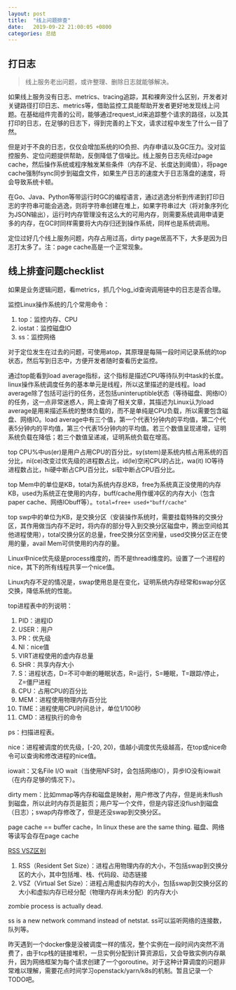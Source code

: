 ```yaml
---
layout: post
title:  "线上问题排查"
date:   2019-09-22 21:00:05 +0800
categories: 总结
---
```


## 打日志

> 线上服务老出问题，或许整理、删除日志就能够解决。

如果线上服务没有日志、metrics、tracing追踪，其和裸奔没什么区别，开发者对关键路径打印日志、metrics等，借助监控工具能帮助开发者更好地发现线上问题。在基础组件完善的公司，能够通过request_id来追踪整个请求的路径，以及其打印的日志，在足够的日志下，得到完善的上下文，请求过程中发生了什么一目了然。

但是对于不良的日志，仅仅会增加系统的IO负担、内存申请以及GC压力。没对监控服务、定位问题提供帮助，反倒降低了信噪比。线上服务日志先经过page cache，然后操作系统或程序触发某些条件（内存不足、长度达到阈值），将page cache强制fsync同步到磁盘文件，如果生产日志的速度大于日志落盘的速度，将会导致系统卡顿。

在Go、Java、Python等带运行时GC的编程语言，通过逃逸分析到传递到打印日志的字符串可能会逃逸，则将字符串创建在堆上，如果字符串过大（将对象序列化为JSON输出），运行时内存管理没有这么大的可用内存，则需要系统调用申请更多的内存，在GC时同样需要将大内存归还到操作系统，同样也是系统调用。

定位过好几个线上服务问题，内存占用过高，dirty page居高不下，大多是因为日志打太多了。注：page cache高是一个正常现象。

## 线上排查问题checklist

如果是业务逻辑问题，看metrics，抓几个log_id查询调用链中的日志是否合理。

监控Linux操作系统的几个常用命令：

1. top：监控内存、CPU
2. iostat：监控磁盘IO
3. ss：监控网络

对于定位发生在过去的问题，可使用atop，其原理是每隔一段时间记录系统的top状态，然后写到日志中，方便开发者随时查看历史监控。

通过top能看到load average指标，这个指标是描述CPU等待队列中task的长度。linux操作系统调度任务的基本单元是线程，所以这里描述的是线程。load average除了包括可运行的任务，还包括uninteruptible状态（等待磁盘、网络IO）的任务，这一点非常迷惑人，网上查询了相关文章，其描述为Linux认为load average是用来描述系统的整体负载的，而不是单纯是CPU负载，所以需要包含磁盘、网络IO。load average中有三个值，第一个代表1分钟内的平均值，第二个代表5分钟内的平均值，第三个代表15分钟内的平均值。若三个数值呈现递增，证明系统负载在降低；若三个数值呈递减，证明系统负载在增高。

top CPU%中us(er)是用户占用CPU的百分比，sy(stem)是系统内核占用系统的百分比，ni(ce)改变过优先级的进程数占比，id(le)空闲CPU的占比，wa(it) IO等待进程数占比，hi硬中断占CPU百分比，si软中断占CPU百分比。

top Mem中的单位是KB，total为系统内存总KB，free为系统真正没使用的内存KB，used为系统正在使用的内存，buff/cache用作缓冲区的内存大小（包含paper cache、网络IObuff等）。`total=free+ used+"buff/cache"`

top swp中的单位为KB，是交换分区（安装操作系统时，需要挂载特殊的交换分区，其作用做当内存不足时，将内存的部分导入到交换分区磁盘中，腾出空间给其他进程使用），total交换分区的总量，free交换分区空闲量，used交换分区正在使用的量，avail Mem可供使用的内存的量。

Linux中nice优先级是process维度的，而不是thread维度的。设置了一个进程的nice，其下的所有线程共享一个nice值。

Linux内存不足的情况是，swap使用总是在变化，证明系统内存经常和swap分区交换，降低系统的性能。

top进程表中的列说明：

1. PID：进程ID
2. USER：用户
3. PR：优先级
4. NI：nice值
5. VIRT进程使用的虚内存总量
6. SHR：共享内存大小
7. S：进程状态，D=不可中断的睡眠状态，R=运行，S=睡眠，T=跟踪/停止，Z=僵尸进程
8. CPU：占用CPU的百分比
9. MEM：进程使用物理内存百分比
10. TIME：进程使用CPU时间总计，单位1/100秒
11. CMD：进程执行的命令

ps：扫描进程表。

nice：进程被调度的优先级，[-20, 20)，值越小调度优先级越高，在top或nice命令可以查询和修改进程的nice值。

iowait：又名File I/O wait（当使用NFS时，会包括网络IO），异步IO没有iowait（在内存足够的情况下）。

dirty mem：比如mmap等内存和磁盘是映射，用户修改了内存，但是尚未flush到磁盘，所以此时内存页是脏页；用户写一个文件，但是内容还没flush到磁盘（日志）；swap内存修改了，但是还没swap到交换分区。

page cache == buffer cache，In linux these are the same thing. 磁盘、网络等读写会存在page cache

[RSS VSZ区别](https://stackoverflow.com/a/21049737/7159205)

1. RSS（Resident Set Size）：进程占用物理内存的大小，不包括swap到交换分区的大小，其中包括堆、栈、代码段、动态链接
2. VSZ（Virtual Set Size）：进程占用虚拟内存的大小，包括swap到交换分区的大小和虚拟内存已经分配（物理内存尚未分配）的内存大小

zombie process is actually dead.

ss is a new network command instead of netstat.
ss可以监听网络的连接数，队列等。

昨天遇到一个docker像是没被调度一样的情况，整个实例在一段时间内突然不消费了，由于tcp栈的链接堆积，一旦实例分配到计算资源后，又会导致实例内存飙升，因为网络框架为每个请求创建了一个goroutine。对于这种计算调度的问题非常难以理解，需要花点时间学习openstack/yarn/k8s的机制。暂且记录一个TODO吧。
